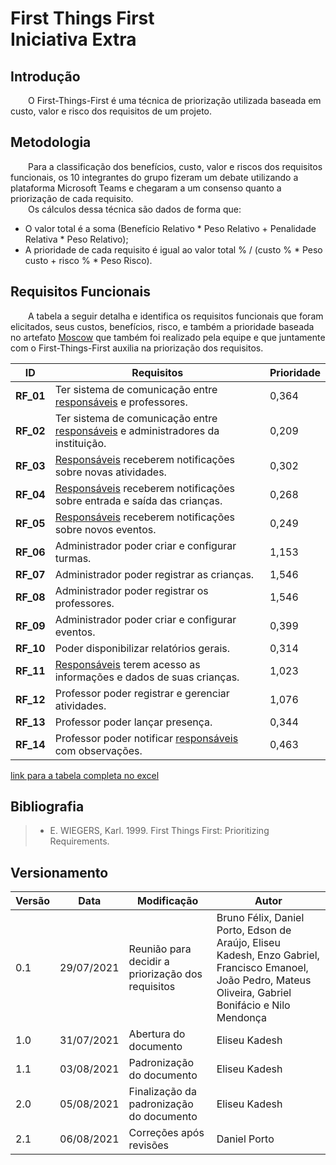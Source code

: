# First Things First <br> <span class="rotulo-extra">Iniciativa Extra</span>
## Introdução
&emsp;&emsp;O First-Things-First é uma técnica de priorização utilizada baseada em custo, valor e risco dos requisitos de um projeto.

## Metodologia

&emsp;&emsp;Para a classificação dos benefícios, custo, valor e riscos dos requisitos funcionais, os 10 integrantes do grupo fizeram um debate utilizando a plataforma Microsoft Teams e chegaram a um consenso quanto a priorização de cada requisito.<br>
&emsp;&emsp;Os cálculos dessa técnica são dados de forma que:

- O valor total é a soma (Benefício Relativo * Peso Relativo + Penalidade Relativa * Peso Relativo);
- A prioridade de cada requisito é igual ao valor total % / (custo % * Peso custo + risco % * Peso Risco).


## Requisitos Funcionais

&emsp;&emsp;A tabela a seguir detalha e identifica os requisitos funcionais que foram elicitados, seus custos, benefícios, risco, e também a prioridade baseada no artefato [Moscow](./moscow.md) que também foi realizado pela equipe e que juntamente com o First-Things-First auxilia na priorização dos requisitos.

ID | Requisitos | Prioridade |
|--|--|--|
| **RF_01** | Ter sistema de comunicação entre [responsáveis](/base/requisitos/modelagem/lexicos/#lexico-responsavel) e professores.                    | 0,364 |
| **RF_02** | Ter sistema de comunicação entre [responsáveis](/base/requisitos/modelagem/lexicos/#lexico-responsavel) e administradores da instituição. | 0,209 |
| **RF_03** | [Responsáveis](/base/requisitos/modelagem/lexicos/#lexico-responsavel) receberem notificações sobre novas atividades.                     |0,302 |
| **RF_04** | [Responsáveis](/base/requisitos/modelagem/lexicos/#lexico-responsavel) receberem notificações sobre entrada e saída das crianças.          |0,268 |
| **RF_05** | [Responsáveis](/base/requisitos/modelagem/lexicos/#lexico-responsavel) receberem notificações sobre novos eventos.                        | 0,249 |
| **RF_06** | Administrador poder criar e configurar turmas.                                  |1,153 |
| **RF_07** | Administrador poder registrar as crianças.                                      |1,546 |
| **RF_08** | Administrador poder registrar os professores.                                   |1,546 |
| **RF_09** | Administrador poder criar e configurar eventos.                                 |0,399 |
| **RF_10** | Poder disponibilizar relatórios gerais.                                         |0,314 |
| **RF_11** | [Responsáveis](/base/requisitos/modelagem/lexicos/#lexico-responsavel) terem acesso as informações e dados de suas crianças.              |1,023 |
| **RF_12** | Professor poder registrar e gerenciar atividades.                               |1,076 |
| **RF_13** | Professor poder lançar presença.                                                |0,344 |
| **RF_14** | Professor poder notificar [responsáveis](/base/requisitos/modelagem/lexicos/#lexico-responsavel) com observações.                         |0,463 |

[link para a tabela completa no excel](https://docs.google.com/spreadsheets/d/1VO7EnKcoZ7DF_uIbGJHg4b3MkhtVpMwE/edit#gid=667435397)

## Bibliografia

> - E. WIEGERS, Karl. 1999. First Things First: Prioritizing Requirements.

## Versionamento

| Versão | Data | Modificação | Autor | 
|--|--|--|--|
| 0.1 | 29/07/2021 | Reunião para decidir a priorização dos requisitos | Bruno Félix, Daniel Porto, Edson de Araújo, Eliseu Kadesh, Enzo Gabriel, Francisco Emanoel, João Pedro, Mateus Oliveira, Gabriel Bonifácio e Nilo Mendonça |
| 1.0 | 31/07/2021 | Abertura do documento | Eliseu Kadesh |
| 1.1 | 03/08/2021 | Padronização do documento | Eliseu Kadesh |
| 2.0 | 05/08/2021 | Finalização da padronização do documento | Eliseu Kadesh |
| 2.1 | 06/08/2021 | Correções após revisões | Daniel Porto |